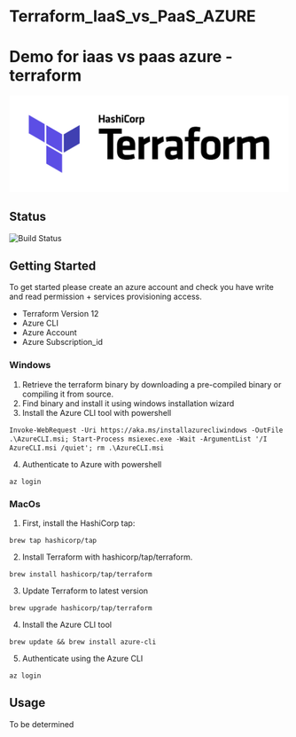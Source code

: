 # Terraform_IaaS_vs_PaaS_AZURE
# Demo for iaas vs paas azure - terraform

![Terraform](https://raw.githubusercontent.com/hashicorp/vscode-terraform/main/terraform-banner.png)

## Status
![Build Status](https://travis-ci.org/joemccann/dillinger.svg?branch=master)

## Getting Started
To get started please create an azure account and check you have write and read permission + services provisioning access.
- Terraform Version 12
- Azure CLI
- Azure Account
- Azure Subscription_id

### Windows
1. Retrieve the terraform binary by downloading a pre-compiled binary or compiling it from source.
2. Find binary and install it using windows installation wizard
3. Install the Azure CLI tool with powershell

```shell
Invoke-WebRequest -Uri https://aka.ms/installazurecliwindows -OutFile .\AzureCLI.msi; Start-Process msiexec.exe -Wait -ArgumentList '/I AzureCLI.msi /quiet'; rm .\AzureCLI.msi
```

4. Authenticate to Azure with powershell

```shell
az login
```

### MacOs
1. First, install the HashiCorp tap:

```shell
brew tap hashicorp/tap
```

2. Install Terraform with hashicorp/tap/terraform.

```shell
brew install hashicorp/tap/terraform
```

3. Update Terraform to latest version

```shell
brew upgrade hashicorp/tap/terraform
```

4. Install the Azure CLI tool

```shell
brew update && brew install azure-cli
```

5. Authenticate using the Azure CLI

```shell
az login
```

## Usage
To be determined